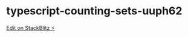 # typescript-counting-sets-uuph62

[Edit on StackBlitz ⚡️](https://stackblitz.com/edit/typescript-counting-sets-uuph62)